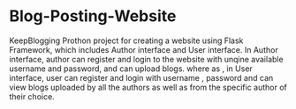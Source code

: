 # Blog-Posting-Website
KeepBlogging 
Prothon project for creating a website using Flask Framework, which includes Author interface and User interface.
In Author interface, author can register and login to the website with unqine available username and password, and can upload blogs.
where as , in User interface, user can register and login with username , password and can view blogs uploaded by all the authors as well as from the specific author of their choice.
